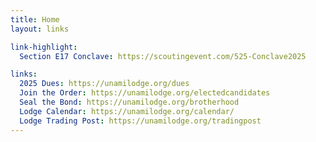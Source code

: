 ```yaml
---
title: Home
layout: links

link-highlight:
  Section E17 Conclave: https://scoutingevent.com/525-Conclave2025

links:
  2025 Dues: https://unamilodge.org/dues
  Join the Order: https://unamilodge.org/electedcandidates
  Seal the Bond: https://unamilodge.org/brotherhood
  Lodge Calendar: https://unamilodge.org/calendar/
  Lodge Trading Post: https://unamilodge.org/tradingpost
---
```

